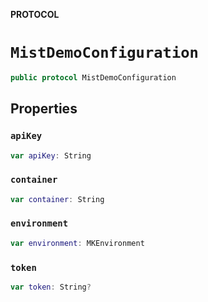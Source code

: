**PROTOCOL**

# `MistDemoConfiguration`

```swift
public protocol MistDemoConfiguration
```

## Properties
### `apiKey`

```swift
var apiKey: String
```

### `container`

```swift
var container: String
```

### `environment`

```swift
var environment: MKEnvironment
```

### `token`

```swift
var token: String?
```
